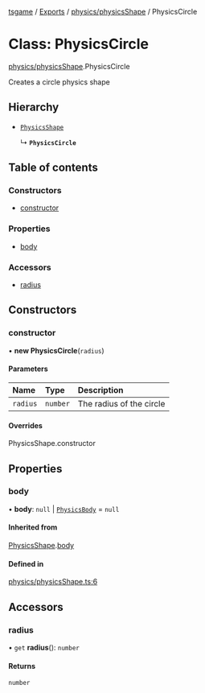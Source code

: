[tsgame](../README.md) / [Exports](../modules.md) / [physics/physicsShape](../modules/physics_physicsShape.md) / PhysicsCircle

# Class: PhysicsCircle

[physics/physicsShape](../modules/physics_physicsShape.md).PhysicsCircle

Creates a circle physics shape

## Hierarchy

- [`PhysicsShape`](physics_physicsShape.PhysicsShape.md)

  ↳ **`PhysicsCircle`**

## Table of contents

### Constructors

- [constructor](physics_physicsShape.PhysicsCircle.md#constructor)

### Properties

- [body](physics_physicsShape.PhysicsCircle.md#body)

### Accessors

- [radius](physics_physicsShape.PhysicsCircle.md#radius)

## Constructors

### constructor

• **new PhysicsCircle**(`radius`)

#### Parameters

| Name | Type | Description |
| :------ | :------ | :------ |
| `radius` | `number` | The radius of the circle |

#### Overrides

PhysicsShape.constructor

## Properties

### body

• **body**: ``null`` \| [`PhysicsBody`](physics_physicsBody.PhysicsBody.md) = `null`

#### Inherited from

[PhysicsShape](physics_physicsShape.PhysicsShape.md).[body](physics_physicsShape.PhysicsShape.md#body)

#### Defined in

[physics/physicsShape.ts:6](https://github.com/ashleycheung/tsgame/blob/d6f12cc/src/physics/physicsShape.ts#L6)

## Accessors

### radius

• `get` **radius**(): `number`

#### Returns

`number`
